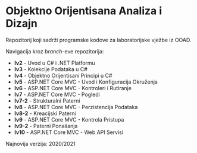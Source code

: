 # Objektno Orijentisana Analiza i Dizajn

Repozitorij koji sadrži programske kodove za laboratorijske vježbe iz OOAD.

Navigacija kroz *branch*-eve repozitorija:

* **lv2** - Uvod u C# i .NET Platformu
* **lv3** - Kolekcije Podataka u C#
* **lv4** - Objektno Orijentisani Principi u C#
* **lv5** - ASP.NET Core MVC - Uvod i Konfiguracija Okruženja
* **lv6** - ASP.NET Core MVC - Kontroleri i Rutiranje
* **lv7** - ASP.NET Core MVC - Pogledi
* **lv7-2** - Strukturalni Paterni
* **lv8** - ASP.NET Core MVC - Perzistencija Podataka
* **lv8-2** - Kreacijski Paterni
* **lv9** - ASP.NET Core MVC - Kontrola Pristupa
* **lv9-2** - Paterni Ponašanja
* **lv10** - ASP.NET Core MVC - Web API Servisi

Najnovija verzija: 2020/2021

